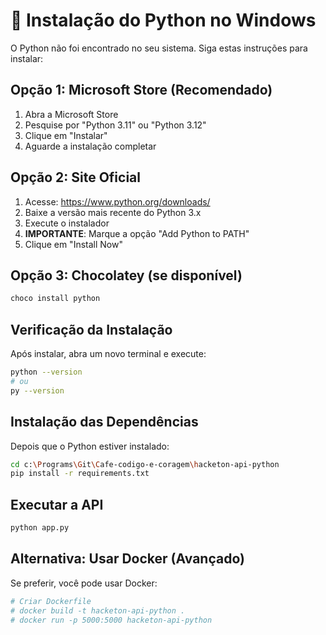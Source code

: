 # 🐍 Instalação do Python no Windows

O Python não foi encontrado no seu sistema. Siga estas instruções para instalar:

## Opção 1: Microsoft Store (Recomendado)
1. Abra a Microsoft Store
2. Pesquise por "Python 3.11" ou "Python 3.12"
3. Clique em "Instalar"
4. Aguarde a instalação completar

## Opção 2: Site Oficial
1. Acesse: https://www.python.org/downloads/
2. Baixe a versão mais recente do Python 3.x
3. Execute o instalador
4. **IMPORTANTE**: Marque a opção "Add Python to PATH"
5. Clique em "Install Now"

## Opção 3: Chocolatey (se disponível)
```powershell
choco install python
```

## Verificação da Instalação
Após instalar, abra um novo terminal e execute:
```bash
python --version
# ou
py --version
```

## Instalação das Dependências
Depois que o Python estiver instalado:
```bash
cd c:\Programs\Git\Cafe-codigo-e-coragem\hacketon-api-python
pip install -r requirements.txt
```

## Executar a API
```bash
python app.py
```

## Alternativa: Usar Docker (Avançado)
Se preferir, você pode usar Docker:
```bash
# Criar Dockerfile
# docker build -t hacketon-api-python .
# docker run -p 5000:5000 hacketon-api-python
```